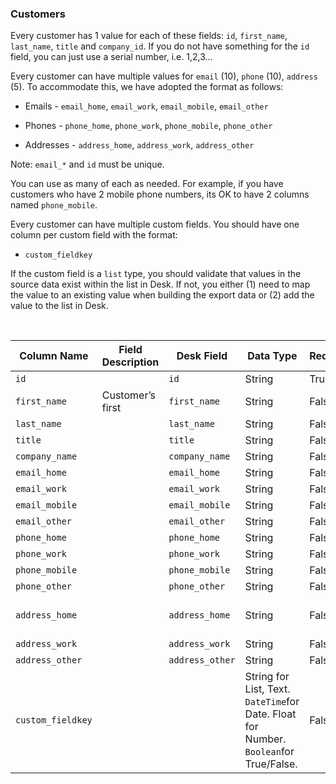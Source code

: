 ### Customers

Every customer has 1 value for each of these fields: `id`, `first_name`,
`last_name`, `title` and `company_id`. If you do not have something for the `id`
field, you can just use a serial number, i.e. 1,2,3...

Every customer can have multiple values for `email` (10), `phone` (10),
`address` (5). To accommodate this, we have adopted the format as follows:

-   Emails - `email_home`, `email_work`, `email_mobile`, `email_other`

-   Phones - `phone_home`, `phone_work`, `phone_mobile`, `phone_other`

-   Addresses - `address_home`, `address_work`, `address_other`

Note: `email_*` and `id` must be unique.

You can use as many of each as needed. For example, if you have customers who
have 2 mobile phone numbers, its OK to have 2 columns named `phone_mobile`.

Every customer can have multiple custom fields. You should have one column per
custom field with the format:

-   `custom_fieldkey`

If the custom field is a `list` type, you should validate that values in the
source data exist within the list in Desk. If not, you either (1) need to map
the value to an existing value when building the export data or (2) add the
value to the list in Desk.

 

| **Column Name**   | **Field Description** | **Desk Field**  | **Data Type**                                                                         | **Required** | **Unique** | **Validations**                                                            | **Example 1**                        | **Example 2**                 |
|-------------------|-----------------------|-----------------|---------------------------------------------------------------------------------------|--------------|------------|----------------------------------------------------------------------------|--------------------------------------|-------------------------------|
| `id`              |                       | `id`            | String                                                                                | True         | True       |                                                                            | 8764387                              | Q3867                         |
| `first_name`      | Customer’s first      | `first_name`    | String                                                                                | False        | False      |                                                                            | Jon                                  |                               |
| `last_name`       |                       | `last_name`     | String                                                                                | False        | False      |                                                                            | Doe                                  |                               |
| `title`           |                       | `title`         | String                                                                                | False        | False      |                                                                            | Mr.                                  |                               |
| `company_name`      |                       | `company_name`    | String                                                                                | False        | False      |  | 655744                               |                               |
| `email_home`      |                       | `email_home`    | String                                                                                | False        | True       |                                                                            | jon.doe\@gmail.com                   |                               |
| `email_work`      |                       | `email_work`    | String                                                                                | False        | True       |                                                                            | jdoe\@work.com                       |                               |
| `email_mobile`    |                       | `email_mobile`  | String                                                                                | False        | True       |                                                                            |                                      |                               |
| `email_other`     |                       | `email_other`   | String                                                                                | False        | True       |                                                                            |                                      |                               |
| `phone_home`      |                       | `phone_home`    | String                                                                                | False        | False      |                                                                            | 123-123-1234                         | (789) 234-5432                |
| `phone_work`      |                       | `phone_work`    | String                                                                                | False        | False      |                                                                            |                                      |                               |
| `phone_mobile`    |                       | `phone_mobile`  | String                                                                                | False        | False      |                                                                            |                                      |                               |
| `phone_other`     |                       | `phone_other`   | String                                                                                | False        | False      |                                                                            |                                      |                               |
| `address_home`    |                       | `address_home`  | String                                                                                | False        | False      |                                                                            | 123 Main St, San Francisco, CA 94105 |                               |
| `address_work`    |                       | `address_work`  | String                                                                                | False        | False      |                                                                            |                                      |                               |
| `address_other`   |                       | `address_other` | String                                                                                | False        | False      |                                                                            |                                      |                               |
| `custom_fieldkey` |                       |                 | String for List, Text. `DateTime`for Date. Float for Number. `Boolean`for True/False. | False        | False      |                                                                            | custom\_location                     | custom\_security\_role\_admin |

